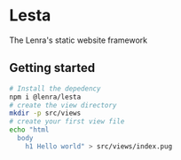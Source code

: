 # Lesta
The Lenra's static website framework


## Getting started


```bash
# Install the depedency
npm i @lenra/lesta
# create the view directory
mkdir -p src/views
# create your first view file
echo "html
  body
    h1 Hello world" > src/views/index.pug
```
